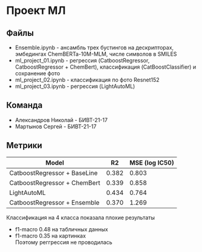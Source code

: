 # Проект МЛ

## Файлы
* Ensemble.ipynb - ансамбль трех бустингов на дескрипторах, эмбедингах ChemBERTa-10M-MLM, числе символов в SMILES
* ml_project_01.ipynb - регрессия (CatboostRegressor, CatboostRegressor + ChemBert), классификация (CatBoostClassifier) и сохранение фото
* ml_project_02.ipynb - классификация по фото Resnet152
* ml_project_03.ipynb - регрессия (LightAutoML)

## Команда

* Александров Николай - БИВТ-21-17
* Мартынов Сергей - БИВТ-21-17

## Метрики
| Model                       | R2         | MSE (log IC50) |
| ----------------------------|------------|----------------|
| CatboostRegressor + BaseLine| 0.382      | 0.803          |
| CatboostRegressor + ChemBert| 0.339      | 0.858          |
| LightAutoML                 | 0.434      | 0.764          |
| CatboostRegressor + Ensemble| 0.370      | 1.269          |

Классификация на 4 класса показала плохие результаты 
* f1-macro 0.48 на табличных данных
* f1-macro 0.35 на картинках  
Поэтому реггрессия не проводилась
